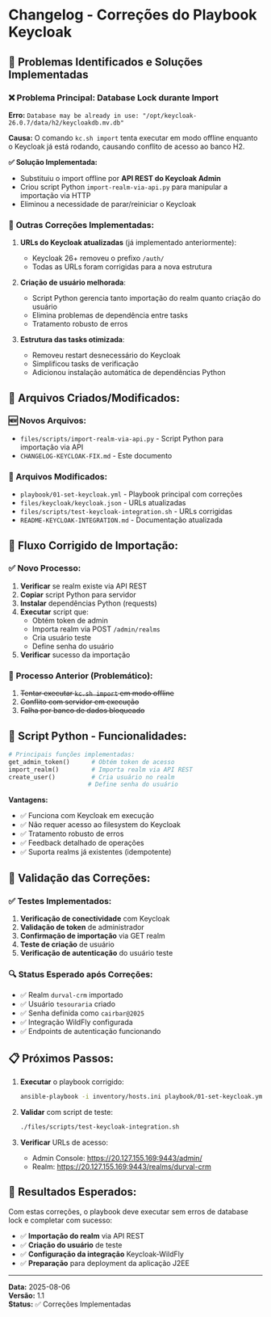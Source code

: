 # Changelog - Correções do Playbook Keycloak

## 🐛 Problemas Identificados e Soluções Implementadas

### ❌ **Problema Principal: Database Lock durante Import**
**Erro:** `Database may be already in use: "/opt/keycloak-26.0.7/data/h2/keycloakdb.mv.db"`

**Causa:** O comando `kc.sh import` tenta executar em modo offline enquanto o Keycloak já está rodando, causando conflito de acesso ao banco H2.

**✅ Solução Implementada:**
- Substituiu o import offline por **API REST do Keycloak Admin**
- Criou script Python `import-realm-via-api.py` para manipular a importação via HTTP
- Eliminou a necessidade de parar/reiniciar o Keycloak

### 🔧 **Outras Correções Implementadas:**

1. **URLs do Keycloak atualizadas** (já implementado anteriormente):
   - Keycloak 26+ removeu o prefixo `/auth/`
   - Todas as URLs foram corrigidas para a nova estrutura

2. **Criação de usuário melhorada**:
   - Script Python gerencia tanto importação do realm quanto criação do usuário
   - Elimina problemas de dependência entre tasks
   - Tratamento robusto de erros

3. **Estrutura das tasks otimizada**:
   - Removeu restart desnecessário do Keycloak
   - Simplificou tasks de verificação
   - Adicionou instalação automática de dependências Python

## 📁 **Arquivos Criados/Modificados:**

### 🆕 Novos Arquivos:
- `files/scripts/import-realm-via-api.py` - Script Python para importação via API
- `CHANGELOG-KEYCLOAK-FIX.md` - Este documento

### 🔄 Arquivos Modificados:
- `playbook/01-set-keycloak.yml` - Playbook principal com correções
- `files/keycloak/keycloak.json` - URLs atualizadas
- `files/scripts/test-keycloak-integration.sh` - URLs corrigidas
- `README-KEYCLOAK-INTEGRATION.md` - Documentação atualizada

## 🎯 **Fluxo Corrigido de Importação:**

### ✅ **Novo Processo:**
1. **Verificar** se realm existe via API REST
2. **Copiar** script Python para servidor
3. **Instalar** dependências Python (requests)
4. **Executar** script que:
   - Obtém token de admin
   - Importa realm via POST `/admin/realms`
   - Cria usuário teste
   - Define senha do usuário
5. **Verificar** sucesso da importação

### 🚫 **Processo Anterior (Problemático):**
1. ~~Tentar executar `kc.sh import` em modo offline~~
2. ~~Conflito com servidor em execução~~
3. ~~Falha por banco de dados bloqueado~~

## 🔧 **Script Python - Funcionalidades:**

```python
# Principais funções implementadas:
get_admin_token()      # Obtém token de acesso
import_realm()         # Importa realm via API REST  
create_user()          # Cria usuário no realm
                      # Define senha do usuário
```

**Vantagens:**
- ✅ Funciona com Keycloak em execução
- ✅ Não requer acesso ao filesystem do Keycloak
- ✅ Tratamento robusto de erros
- ✅ Feedback detalhado de operações
- ✅ Suporta realms já existentes (idempotente)

## 🧪 **Validação das Correções:**

### ✅ **Testes Implementados:**
1. **Verificação de conectividade** com Keycloak
2. **Validação de token** de administrador
3. **Confirmação de importação** via GET realm
4. **Teste de criação** de usuário
5. **Verificação de autenticação** do usuário teste

### 🔍 **Status Esperado após Correções:**
- ✅ Realm `durval-crm` importado
- ✅ Usuário `tesouraria` criado
- ✅ Senha definida como `cairbar@2025`
- ✅ Integração WildFly configurada
- ✅ Endpoints de autenticação funcionando

## 📋 **Próximos Passos:**

1. **Executar** o playbook corrigido:
   ```bash
   ansible-playbook -i inventory/hosts.ini playbook/01-set-keycloak.yml
   ```

2. **Validar** com script de teste:
   ```bash
   ./files/scripts/test-keycloak-integration.sh
   ```

3. **Verificar** URLs de acesso:
   - Admin Console: https://20.127.155.169:9443/admin/
   - Realm: https://20.127.155.169:9443/realms/durval-crm

## 🎉 **Resultados Esperados:**

Com estas correções, o playbook deve executar sem erros de database lock e completar com sucesso:
- ✅ **Importação do realm** via API REST
- ✅ **Criação do usuário** de teste
- ✅ **Configuração da integração** Keycloak-WildFly
- ✅ **Preparação** para deployment da aplicação J2EE

---

**Data:** 2025-08-06  
**Versão:** 1.1  
**Status:** ✅ Correções Implementadas